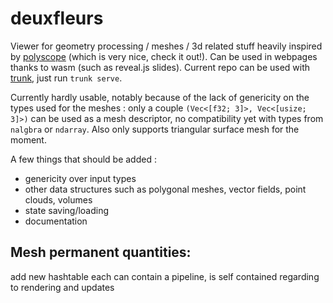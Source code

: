 # deuxfleurs

Viewer for geometry processing / meshes / 3d related stuff heavily inspired by [polyscope](https://polyscope.run) (which is very nice, check it out!).
Can be used in webpages thanks to wasm (such as reveal.js slides). Current repo can be used with [trunk](https://github.com/thedodd/trunk), just run `trunk serve`.

Currently hardly usable, notably because of the lack of genericity on the types used for the meshes : only a couple `(Vec<[f32; 3]>, Vec<[usize; 3]>)` can be used as a mesh descriptor, no compatibility yet with types from `nalgbra` or `ndarray`.
Also only supports triangular surface mesh for the moment.

A few things that should be added :
* genericity over input types
* other data structures such as polygonal meshes, vector fields, point clouds, volumes
* state saving/loading
* documentation

## Mesh permanent quantities:
add new hashtable
each can contain a pipeline, is self contained regarding to rendering and updates
